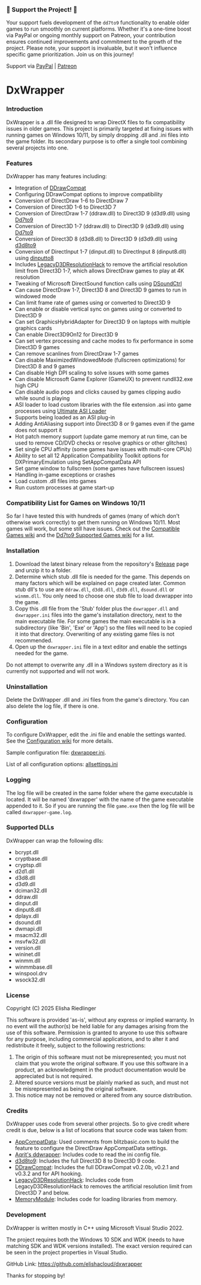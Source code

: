 ### 🚀 Support the Project! 🌟

Your support fuels development of the `dd7to9` functionality to enable older games to run smoothly on current platforms. Whether it's a one-time boost via PayPal or ongoing monthly support on Patreon, your contribution ensures continued improvements and commitment to the growth of the project. Please note, your support is invaluable, but it won't influence specific game prioritization. Join us on this journey!

Support via [PayPal](https://paypal.me/elishacloud) | [Patreon](https://patreon.com/dxwrapper)

# DxWrapper
### Introduction
DxWrapper is a .dll file designed to wrap DirectX files to fix compatibility issues in older games.  This project is primarily targeted at fixing issues with running games on Windows 10/11, by simply dropping .dll and .ini files into the game folder.  Its secondary purpose is to offer a single tool combining several projects into one.

### Features
DxWrapper has many features including:

 - Integration of [DDrawCompat](https://github.com/narzoul/DDrawCompat/)
 - Configuring DDrawCompat options to improve compatibility
 - Conversion of DirectDraw 1-6 to DirectDraw 7
 - Conversion of Direct3D 1-6 to Direct3D 7
 - Conversion of DirectDraw 1-7 (ddraw.dll) to Direct3D 9 (d3d9.dll) using [Dd7to9](https://github.com/elishacloud/dxwrapper/wiki/DirectDraw-to-Direct3D9-Conversion)
 - Conversion of Direct3D 1-7 (ddraw.dll) to Direct3D 9 (d3d9.dll) using [Dd7to9](https://github.com/elishacloud/dxwrapper/wiki/DirectDraw-to-Direct3D9-Conversion)
 - Conversion of Direct3D 8 (d3d8.dll) to Direct3D 9 (d3d9.dll) using [d3d8to9](https://github.com/crosire/d3d8to9)
 - Conversion of DirectInput 1-7 (dinput.dll) to DirectInput 8 (dinput8.dll) using [dinputto8](https://github.com/elishacloud/dinputto8)
 - Includes [LegacyD3DResolutionHack](https://github.com/UCyborg/LegacyD3DResolutionHack) to remove the artificial resolution limit from Direct3D 1-7, which allows DirectDraw games to play at 4K resolution
 - Tweaking of Microsoft DirectSound function calls using [DSoundCtrl](http://www.bockholdt.com/dsc/)
 - Can cause DirectDraw 1-7, Direct3D 8 and Direct3D 9 games to run in windowed mode
 - Can limit frame rate of games using or converted to Direct3D 9
 - Can enable or disable vertical sync on games using or converted to Direct3D 9
 - Can set GraphicsHybridAdapter for Direct3D 9 on laptops with multiple graphics cards
 - Can enable Direct3D9On12 for Direct3D 9
 - Can set vertex processing and cache modes to fix performance in some Direct3D 9 games
 - Can remove scanlines from DirectDraw 1-7 games
 - Can disable MaximizedWindowedMode (fullscreen optimizations) for Direct3D 8 and 9 games
 - Can disable High DPI scaling to solve issues with some games
 - Can disable Microsoft Game Explorer (GameUX) to prevent rundll32.exe high CPU
 - Can disable audio pops and clicks caused by games clipping audio while sound is playing
 - ASI loader to load custom libraries with the file extension .asi into game processes using [Ultimate ASI Loader](https://github.com/ThirteenAG/Ultimate-ASI-Loader)
 - Supports being loaded as an ASI plug-in
 - Adding AntiAliasing support into Direct3D 8 or 9 games even if the game does not support it
 - Hot patch memory support (update game memory at run time, can be used to remove CD/DVD checks or resolve graphics or other glitches)
 - Set single CPU affinity (some games have issues with multi-core CPUs)
 - Ability to set all 12 Application Compatibility Toolkit options for DXPrimaryEmulation using SetAppCompatData API
 - Set game window to fullscreen (some games have fullscreen issues)
 - Handling in-game exceptions or crashes
 - Load custom .dll files into games
 - Run custom processes at game start-up

### Compatibility List for Games on Windows 10/11
So far I have tested this with hundreds of games (many of which  don't otherwise work correctly) to get them running on Windows 10/11.  Most games will work, but some still have issues.  Check out the [Compatible Games wiki](https://github.com/elishacloud/dxwrapper/wiki/Compatible-Games) and the [Dd7to9 Supported Games wiki](https://github.com/elishacloud/dxwrapper/wiki/DirectDraw-to-Direct3D9-Conversion#supported-2d-games-directdraw) for a list.

### Installation

1. Download the latest binary release from the repository's [Release](https://github.com/elishacloud/dxwrapper/releases) page and unzip it to a folder.
2. Determine which stub .dll file is needed for the game.  This depends on many factors which will be explained on page created later.  Common stub dll's to use are `ddraw.dll`, `d3d8.dll`, `d3d9.dll`, `dsound.dll` or `winmm.dll`.  You only need to choose one stub file to load dxwrapper into the game.
3. Copy this .dll file from the 'Stub' folder plus the `dxwrapper.dll` and `dxwrapper.ini` files into the game's installation directory, next to the main executable file.  For some games the main executable is in a subdirectory (like 'Bin', 'Exe' or 'App') so the files will need to be copied it into that directory.  Overwriting of any existing game files is not recommended.
4. Open up the `dxwrapper.ini` file in a text editor and enable the settings needed for the game.

Do not attempt to overwrite any .dll in a Windows system directory as it is currently not supported and will not work.

### Uninstallation

Delete the DxWrapper .dll and .ini files from the game's directory. You can also delete the log file, if there is one.

### Configuration

To configure DxWrapper, edit the .ini file and enable the settings wanted.  See the [Configuration wiki](https://github.com/elishacloud/dxwrapper/wiki/Configuration) for more details.

Sample configuration file: [dxwrapper.ini](https://github.com/elishacloud/dxwrapper/blob/master/Settings/Settings.ini).

List of all configuration options: [allsettings.ini](https://github.com/elishacloud/dxwrapper/blob/master/Settings/AllSettings.ini)

### Logging
The log file will be created in the same folder where the game executable is located.  It will be named 'dxwrapper' with the name of the game executable appended to it.  So if you are running the file `game.exe` then the log file will be called `dxwrapper-game.log`.

### Supported DLLs

DxWrapper can wrap the following dlls:
 - bcrypt.dll
 - cryptbase.dll
 - cryptsp.dll
 - d2d1.dll
 - d3d8.dll
 - d3d9.dll
 - dciman32.dll
 - ddraw.dll
 - dinput.dll
 - dinput8.dll
 - dplayx.dll
 - dsound.dll
 - dwmapi.dll
 - msacm32.dll
 - msvfw32.dll
 - version.dll
 - wininet.dll
 - winmm.dll
 - winmmbase.dll
 - winspool.drv
 - wsock32.dll

### License
Copyright (C) 2025 Elisha Riedlinger

This software is provided 'as-is', without any express or implied warranty. In no event will the author(s) be held liable for any damages arising from the use of this software. Permission is granted to anyone to use this software for any purpose, including commercial applications, and to alter it and redistribute it freely, subject to the following restrictions:

1. The origin of this software must not be misrepresented; you must not claim that you wrote the original software. If you use this software in a product, an acknowledgment in the product documentation would be appreciated but is not required.
2. Altered source versions must be plainly marked as such, and must not be misrepresented as being the original software.
3. This notice may not be removed or altered from any source distribution.

### Credits
DxWrapper uses code from several other projects. So to give credit where credit is due, below is a list of locations that source code was taken from:

 - [AppCompatData](http://www.mojolabs.nz/posts.php?topic=99477): Used comments from blitzbasic.com to build the feature to configure the DirectDraw AppCompatData settings.
 - [Aqrit's ddwrapper](http://bitpatch.com/ddwrapper.html): Includes code to read the ini config file.
 - [d3d8to9](https://github.com/crosire/d3d8to9): Includes the full Direct3D 8 to Direct3D 9 code.
 - [DDrawCompat](https://github.com/narzoul/DDrawCompat/): Includes the full DDrawCompat v0.2.0b, v0.2.1 and v0.3.2 and for API hooking.
 - [LegacyD3DResolutionHack](https://github.com/UCyborg/LegacyD3DResolutionHack): Includes code from LegacyD3DResolutionHack to removes the artificial resolution limit from Direct3D 7 and below.
 - [MemoryModule](https://github.com/fancycode/MemoryModule): Includes code for loading libraries from memory.

### Development
DxWrapper is written mostly in C++ using Microsoft Visual Studio 2022.

The project requires both the Windows 10 SDK and WDK (needs to have matching SDK and WDK versions installed). The exact version required can be seen in the project properties in Visual Studio.

GitHub Link: https://github.com/elishacloud/dxwrapper

Thanks for stopping by!

